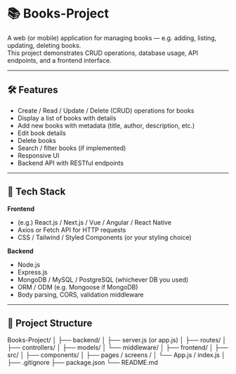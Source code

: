 # 📚 Books-Project

A web (or mobile) application for managing books — e.g. adding, listing, updating, deleting books.  
This project demonstrates CRUD operations, database usage, API endpoints, and a frontend interface.

---

## 🛠️ Features

- Create / Read / Update / Delete (CRUD) operations for books  
- Display a list of books with details  
- Add new books with metadata (title, author, description, etc.)  
- Edit book details  
- Delete books  
- Search / filter books (if implemented)  
- Responsive UI  
- Backend API with RESTful endpoints  

---

## 🧱 Tech Stack

**Frontend**  
- (e.g.) React.js / Next.js / Vue / Angular / React Native  
- Axios or Fetch API for HTTP requests  
- CSS / Tailwind / Styled Components (or your styling choice)

**Backend**  
- Node.js  
- Express.js  
- MongoDB / MySQL / PostgreSQL (whichever DB you used)  
- ORM / ODM (e.g. Mongoose if MongoDB)  
- Body parsing, CORS, validation middleware  

---

## 📂 Project Structure

Books-Project/
│
├── backend/
│ ├── server.js (or app.js)
│ ├── routes/
│ ├── controllers/
│ ├── models/
│ └── middleware/
│
├── frontend/
│ ├── src/
│ ├── components/
│ ├── pages / screens /
│ └── App.js / index.js
│
├── .gitignore
├── package.json
└── README.md
